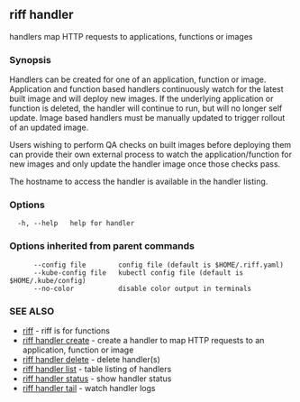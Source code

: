 ## riff handler

handlers map HTTP requests to applications, functions or images

### Synopsis

Handlers can be created for one of an application, function or image.
Application and function based handlers continuously watch for the latest built
image and will deploy new images. If the underlying application or function is
deleted, the handler will continue to run, but will no longer self update. Image
based handlers must be manually updated to trigger rollout of an updated image.

Users wishing to perform QA checks on built images before deploying them can
provide their own external process to watch the application/function for new
images and only update the handler image once those checks pass.

The hostname to access the handler is available in the handler listing.

### Options

```
  -h, --help   help for handler
```

### Options inherited from parent commands

```
      --config file        config file (default is $HOME/.riff.yaml)
      --kube-config file   kubectl config file (default is $HOME/.kube/config)
      --no-color           disable color output in terminals
```

### SEE ALSO

* [riff](riff.md)	 - riff is for functions
* [riff handler create](riff_handler_create.md)	 - create a handler to map HTTP requests to an application, function or image
* [riff handler delete](riff_handler_delete.md)	 - delete handler(s)
* [riff handler list](riff_handler_list.md)	 - table listing of handlers
* [riff handler status](riff_handler_status.md)	 - show handler status
* [riff handler tail](riff_handler_tail.md)	 - watch handler logs

